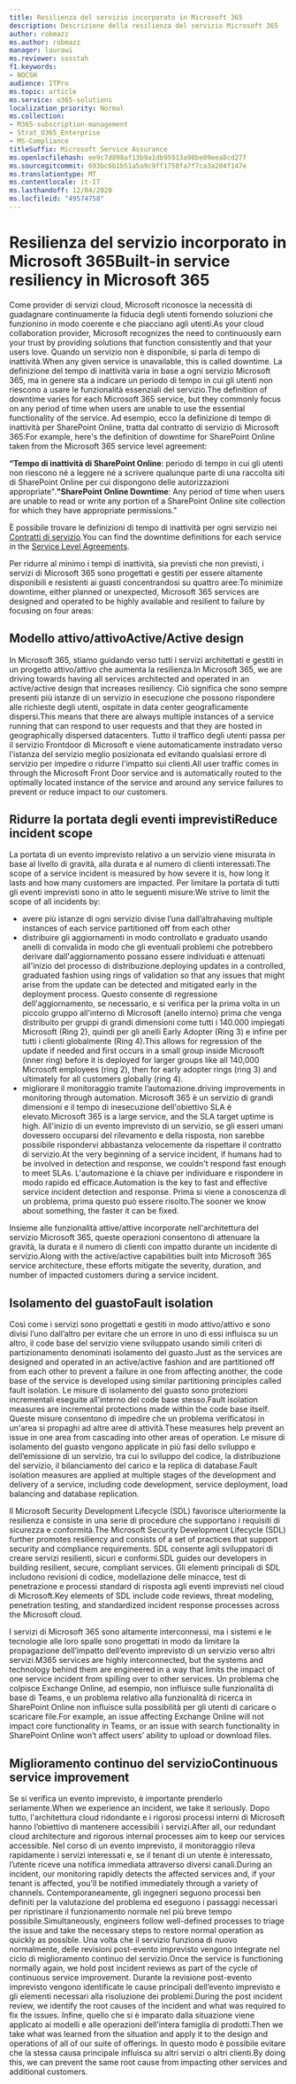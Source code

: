 ```yaml
---
title: Resilienza del servizio incorporato in Microsoft 365
description: Descrizione della resilienza del servizio Microsoft 365
author: robmazz
ms.author: robmazz
manager: laurawi
ms.reviewer: sosstah
f1.keywords:
- NOCSH
audience: ITPro
ms.topic: article
ms.service: o365-solutions
localization_priority: Normal
ms.collection:
- M365-subscription-management
- Strat_O365_Enterprise
- MS-Compliance
titleSuffix: Microsoft Service Assurance
ms.openlocfilehash: ee9c7d898af13b9a1db95913a98be09eea8cd27f
ms.sourcegitcommit: 693bc6b1b51a5a9c9ff1758fa7f7ca3a204f147e
ms.translationtype: MT
ms.contentlocale: it-IT
ms.lasthandoff: 12/04/2020
ms.locfileid: "49574758"
---
```

# <a name="built-in-service-resiliency-in-microsoft-365"></a><span data-ttu-id="2db26-103">Resilienza del servizio incorporato in Microsoft 365</span><span class="sxs-lookup"><span data-stu-id="2db26-103">Built-in service resiliency in Microsoft 365</span></span>

<span data-ttu-id="2db26-104">Come provider di servizi cloud, Microsoft riconosce la necessità di guadagnare continuamente la fiducia degli utenti fornendo soluzioni che funzionino in modo coerente e che piacciano agli utenti.</span><span class="sxs-lookup"><span data-stu-id="2db26-104">As your cloud collaboration provider, Microsoft recognizes the need to continuously earn your trust by providing solutions that function consistently and that your users love.</span></span> <span data-ttu-id="2db26-105">Quando un servizio non è disponibile, si parla di tempo di inattività.</span><span class="sxs-lookup"><span data-stu-id="2db26-105">When any given service is unavailable, this is called downtime.</span></span> <span data-ttu-id="2db26-106">La definizione del tempo di inattività varia in base a ogni servizio Microsoft 365, ma in genere sta a indicare un periodo di tempo in cui gli utenti non riescono a usare le funzionalità essenziali del servizio.</span><span class="sxs-lookup"><span data-stu-id="2db26-106">The definition of downtime varies for each Microsoft 365 service, but they commonly focus on any period of time when users are unable to use the essential functionality of the service.</span></span> <span data-ttu-id="2db26-107">Ad esempio, ecco la definizione di tempo di inattività per SharePoint Online, tratta dal contratto di servizio di Microsoft 365:</span><span class="sxs-lookup"><span data-stu-id="2db26-107">For example, here's the definition of downtime for SharePoint Online taken from the Microsoft 365 service level agreement:</span></span>

<span data-ttu-id="2db26-108">**“Tempo di inattività di SharePoint Online**: periodo di tempo in cui gli utenti non riescono né a leggere né a scrivere qualunque parte di una raccolta siti di SharePoint Online per cui dispongono delle autorizzazioni appropriate".</span><span class="sxs-lookup"><span data-stu-id="2db26-108">**"SharePoint Online Downtime**: Any period of time when users are unable to read or write any portion of a SharePoint Online site collection for which they have appropriate permissions."</span></span>

<span data-ttu-id="2db26-109">È possibile trovare le definizioni di tempo di inattività per ogni servizio nei [Contratti di servizio](https://www.microsoftvolumelicensing.com/DocumentSearch.aspx?Mode=3&DocumentTypeId=37).</span><span class="sxs-lookup"><span data-stu-id="2db26-109">You can find the downtime definitions for each service in the [Service Level Agreements](https://www.microsoftvolumelicensing.com/DocumentSearch.aspx?Mode=3&DocumentTypeId=37).</span></span>

<span data-ttu-id="2db26-110">Per ridurre al minimo i tempi di inattività, sia previsti che non previsti, i servizi di Microsoft 365 sono progettati e gestiti per essere altamente disponibili e resistenti ai guasti concentrandosi su quattro aree:</span><span class="sxs-lookup"><span data-stu-id="2db26-110">To minimize downtime, either planned or unexpected, Microsoft 365 services are designed and operated to be highly available and resilient to failure by focusing on four areas:</span></span>

## <a name="activeactive-design"></a><span data-ttu-id="2db26-111">Modello attivo/attivo</span><span class="sxs-lookup"><span data-stu-id="2db26-111">Active/Active design</span></span>

<span data-ttu-id="2db26-112">In Microsoft 365, stiamo guidando verso tutti i servizi architettati e gestiti in un progetto attivo/attivo che aumenta la resilienza.</span><span class="sxs-lookup"><span data-stu-id="2db26-112">In Microsoft 365, we are driving towards having all services architected and operated in an active/active design that increases resiliency.</span></span> <span data-ttu-id="2db26-113">Ciò significa che sono sempre presenti più istanze di un servizio in esecuzione che possono rispondere alle richieste degli utenti, ospitate in data center geograficamente dispersi.</span><span class="sxs-lookup"><span data-stu-id="2db26-113">This means that there are always multiple instances of a service running that can respond to user requests and that they are hosted in geographically dispersed datacenters.</span></span> <span data-ttu-id="2db26-114">Tutto il traffico degli utenti passa per il servizio Frontdoor di Microsoft e viene automaticamente instradato verso l'istanza del servizio meglio posizionata ed evitando qualsiasi errore di servizio per impedire o ridurre l'impatto sui clienti.</span><span class="sxs-lookup"><span data-stu-id="2db26-114">All user traffic comes in through the Microsoft Front Door service and is automatically routed to the optimally located instance of the service and around any service failures to prevent or reduce impact to our customers.</span></span>

## <a name="reduce-incident-scope"></a><span data-ttu-id="2db26-115">Ridurre la portata degli eventi imprevisti</span><span class="sxs-lookup"><span data-stu-id="2db26-115">Reduce incident scope</span></span>

<span data-ttu-id="2db26-116">La portata di un evento imprevisto relativo a un servizio viene misurata in base al livello di gravità, alla durata e al numero di clienti interessati.</span><span class="sxs-lookup"><span data-stu-id="2db26-116">The scope of a service incident is measured by how severe it is, how long it lasts and how many customers are impacted.</span></span> <span data-ttu-id="2db26-117">Per limitare la portata di tutti gli eventi imprevisti sono in atto le seguenti misure:</span><span class="sxs-lookup"><span data-stu-id="2db26-117">We strive to limit the scope of all incidents by:</span></span>

- <span data-ttu-id="2db26-118">avere più istanze di ogni servizio divise l’una dall’altra</span><span class="sxs-lookup"><span data-stu-id="2db26-118">having multiple instances of each service partitioned off from each other</span></span>
- <span data-ttu-id="2db26-119">distribuire gli aggiornamenti in modo controllato e graduato usando anelli di convalida in modo che gli eventuali problemi che potrebbero derivare dall'aggiornamento possano essere individuati e attenuati all'inizio del processo di distribuzione.</span><span class="sxs-lookup"><span data-stu-id="2db26-119">deploying updates in a controlled, graduated fashion using rings of validation so that any issues that might arise from the update can be detected and mitigated early in the deployment process.</span></span> <span data-ttu-id="2db26-120">Questo consente di regressione dell'aggiornamento, se necessario, e si verifica per la prima volta in un piccolo gruppo all'interno di Microsoft (anello interno) prima che venga distribuito per gruppi di grandi dimensioni come tutti i 140.000 impiegati Microsoft (Ring 2), quindi per gli anelli Early Adopter (Ring 3) e infine per tutti i clienti globalmente (Ring 4).</span><span class="sxs-lookup"><span data-stu-id="2db26-120">This allows for regression of the update if needed and first occurs in a small group inside Microsoft (inner ring) before it is deployed for larger groups like all 140,000 Microsoft employees (ring 2), then for early adopter rings (ring 3) and ultimately for all customers globally (ring 4).</span></span>
- <span data-ttu-id="2db26-121">migliorare il monitoraggio tramite l’automazione.</span><span class="sxs-lookup"><span data-stu-id="2db26-121">driving improvements in monitoring through automation.</span></span> <span data-ttu-id="2db26-122">Microsoft 365 è un servizio di grandi dimensioni e il tempo di inesecuzione dell'obiettivo SLA è elevato.</span><span class="sxs-lookup"><span data-stu-id="2db26-122">Microsoft 365 is a large service, and the SLA target uptime is high.</span></span> <span data-ttu-id="2db26-123">All'inizio di un evento imprevisto di un servizio, se gli esseri umani dovessero occuparsi del rilevamento e della risposta, non sarebbe possibile rispondervi abbastanza velocemente da rispettare il contratto di servizio.</span><span class="sxs-lookup"><span data-stu-id="2db26-123">At the very beginning of a service incident, if humans had to be involved in detection and response, we couldn't respond fast enough to meet SLAs.</span></span> <span data-ttu-id="2db26-124">L'automazione è la chiave per individuare e rispondere in modo rapido ed efficace.</span><span class="sxs-lookup"><span data-stu-id="2db26-124">Automation is the key to fast and effective service incident detection and response.</span></span> <span data-ttu-id="2db26-125">Prima si viene a conoscenza di un problema, prima questo può essere risolto.</span><span class="sxs-lookup"><span data-stu-id="2db26-125">The sooner we know about something, the faster it can be fixed.</span></span>

<span data-ttu-id="2db26-126">Insieme alle funzionalità attive/attive incorporate nell'architettura del servizio Microsoft 365, queste operazioni consentono di attenuare la gravità, la durata e il numero di clienti con impatto durante un incidente di servizio.</span><span class="sxs-lookup"><span data-stu-id="2db26-126">Along with the active/active capabilities built into Microsoft 365 service architecture, these efforts mitigate the severity, duration, and number of impacted customers during a service incident.</span></span>  

## <a name="fault-isolation"></a><span data-ttu-id="2db26-127">Isolamento del guasto</span><span class="sxs-lookup"><span data-stu-id="2db26-127">Fault isolation</span></span>

<span data-ttu-id="2db26-128">Così come i servizi sono progettati e gestiti in modo attivo/attivo e sono divisi l’uno dall’altro per evitare che un errore in uno di essi influisca su un altro, il code base del servizio viene sviluppato usando simili criteri di partizionamento denominati isolamento del guasto.</span><span class="sxs-lookup"><span data-stu-id="2db26-128">Just as the services are designed and operated in an active/active fashion and are partitioned off from each other to prevent a failure in one from affecting another, the code base of the service is developed using similar partitioning principles called fault isolation.</span></span> <span data-ttu-id="2db26-129">Le misure di isolamento del guasto sono protezioni incrementali eseguite all'interno del code base stesso.</span><span class="sxs-lookup"><span data-stu-id="2db26-129">Fault isolation measures are incremental protections made within the code base itself.</span></span> <span data-ttu-id="2db26-130">Queste misure consentono di impedire che un problema verificatosi in un'area si propaghi ad altre aree di attività.</span><span class="sxs-lookup"><span data-stu-id="2db26-130">These measures help prevent an issue in one area from cascading into other areas of operation.</span></span>
<span data-ttu-id="2db26-131">Le misure di isolamento del guasto vengono applicate in più fasi dello sviluppo e dell’emissione di un servizio, tra cui lo sviluppo del codice, la distribuzione del servizio, il bilanciamento del carico e la replica di database.</span><span class="sxs-lookup"><span data-stu-id="2db26-131">Fault isolation measures are applied at multiple stages of the development and delivery of a service, including code development, service deployment, load balancing and database replication.</span></span>

<span data-ttu-id="2db26-132">Il Microsoft Security Development Lifecycle (SDL) favorisce ulteriormente la resilienza e consiste in una serie di procedure che supportano i requisiti di sicurezza e conformità.</span><span class="sxs-lookup"><span data-stu-id="2db26-132">The Microsoft Security Development Lifecycle (SDL) further promotes resiliency and consists of a set of practices that support security and compliance requirements.</span></span> <span data-ttu-id="2db26-133">SDL consente agli sviluppatori di creare servizi resilienti, sicuri e conformi.</span><span class="sxs-lookup"><span data-stu-id="2db26-133">SDL guides our developers in building resilient, secure, compliant services.</span></span> <span data-ttu-id="2db26-134">Gli elementi principali di SDL includono revisioni di codice, modellazione delle minacce, test di penetrazione e processi standard di risposta agli eventi imprevisti nel cloud di Microsoft.</span><span class="sxs-lookup"><span data-stu-id="2db26-134">Key elements of SDL include code reviews, threat modeling, penetration testing, and standardized incident response processes across the Microsoft cloud.</span></span>

<span data-ttu-id="2db26-135">I servizi di Microsoft 365 sono altamente interconnessi, ma i sistemi e le tecnologie alle loro spalle sono progettati in modo da limitare la propagazione dell’impatto dell’evento imprevisto di un servizio verso altri servizi.</span><span class="sxs-lookup"><span data-stu-id="2db26-135">M365 services are highly interconnected, but the systems and technology behind them are engineered in a way that limits the impact of one service incident from spilling over to other services.</span></span> <span data-ttu-id="2db26-136">Un problema che colpisce Exchange Online, ad esempio, non influisce sulle funzionalità di base di Teams, e un problema relativo alla funzionalità di ricerca in SharePoint Online non influisce sulla possibilità per gli utenti di caricare o scaricare file.</span><span class="sxs-lookup"><span data-stu-id="2db26-136">For example, an issue affecting Exchange Online will not impact core functionality in Teams, or an issue with search functionality in SharePoint Online won’t affect users’ ability to upload or download files.</span></span>

## <a name="continuous-service-improvement"></a><span data-ttu-id="2db26-137">Miglioramento continuo del servizio</span><span class="sxs-lookup"><span data-stu-id="2db26-137">Continuous service improvement</span></span>

<span data-ttu-id="2db26-138">Se si verifica un evento imprevisto, è importante prenderlo seriamente.</span><span class="sxs-lookup"><span data-stu-id="2db26-138">When we experience an incident, we take it seriously.</span></span> <span data-ttu-id="2db26-139">Dopo tutto, l'architettura cloud ridondante e i rigorosi processi interni di Microsoft hanno l’obiettivo di mantenere accessibili i servizi.</span><span class="sxs-lookup"><span data-stu-id="2db26-139">After all, our redundant cloud architecture and rigorous internal processes aim to keep our services accessible.</span></span> <span data-ttu-id="2db26-140">Nel corso di un evento imprevisto, il monitoraggio rileva rapidamente i servizi interessati e, se il tenant di un utente è interessato, l’utente riceve una notifica immediata attraverso diversi canali.</span><span class="sxs-lookup"><span data-stu-id="2db26-140">During an incident, our monitoring rapidly detects the affected services and, if your tenant is affected, you'll be notified immediately through a variety of channels.</span></span> <span data-ttu-id="2db26-141">Contemporaneamente, gli ingegneri seguono processi ben definiti per la valutazione del problema ed eseguono i passaggi necessari per ripristinare il funzionamento normale nel più breve tempo possibile.</span><span class="sxs-lookup"><span data-stu-id="2db26-141">Simultaneously, engineers follow well-defined processes to triage the issue and take the necessary steps to restore normal operation as quickly as possible.</span></span> <span data-ttu-id="2db26-142">Una volta che il servizio funziona di nuovo normalmente, delle revisioni post-evento imprevisto vengono integrate nel ciclo di miglioramento continuo del servizio.</span><span class="sxs-lookup"><span data-stu-id="2db26-142">Once the service is functioning normally again, we hold post incident reviews as part of the cycle of continuous service improvement.</span></span> <span data-ttu-id="2db26-143">Durante la revisione post-evento imprevisto vengono identificate le cause principali dell’evento imprevisto e gli elementi necessari alla risoluzione dei problemi.</span><span class="sxs-lookup"><span data-stu-id="2db26-143">During the post incident review, we identify the root causes of the incident and what was required to fix the issues.</span></span> <span data-ttu-id="2db26-144">Infine, quello che si è imparato dalla situazione viene applicato ai modelli e alle operazioni dell’intera famiglia di prodotti.</span><span class="sxs-lookup"><span data-stu-id="2db26-144">Then we take what was learned from the situation and apply it to the design and operations of all of our suite of offerings.</span></span> <span data-ttu-id="2db26-145">In questo modo è possibile evitare che la stessa causa principale influisca su altri servizi o altri clienti.</span><span class="sxs-lookup"><span data-stu-id="2db26-145">By doing this, we can prevent the same root cause from impacting other services and additional customers.</span></span>
